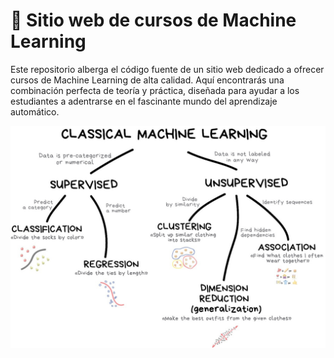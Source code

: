 # 📕 Sitio web de cursos de Machine Learning 

Este repositorio alberga el código fuente de un sitio web dedicado a ofrecer cursos de Machine Learning de alta calidad. Aquí encontrarás una combinación perfecta de teoría y práctica, diseñada para ayudar a los estudiantes a adentrarse en el fascinante mundo del aprendizaje automático.


![Alt ML](CMLpath.png)